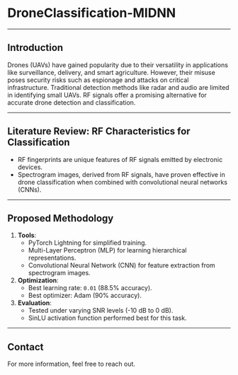 # DroneClassification-MIDNN



---

## Introduction
Drones (UAVs) have gained popularity due to their versatility in applications like surveillance, delivery, and smart agriculture. However, their misuse poses security risks such as espionage and attacks on critical infrastructure. Traditional detection methods like radar and audio are limited in identifying small UAVs. RF signals offer a promising alternative for accurate drone detection and classification.

---

## Literature Review: RF Characteristics for Classification
- RF fingerprints are unique features of RF signals emitted by electronic devices.
- Spectrogram images, derived from RF signals, have proven effective in drone classification when combined with convolutional neural networks (CNNs).

---

## Proposed Methodology
1. **Tools**:
   - PyTorch Lightning for simplified training.
   - Multi-Layer Perceptron (MLP) for learning hierarchical representations.
   - Convolutional Neural Network (CNN) for feature extraction from spectrogram images.
2. **Optimization**:
   - Best learning rate: `0.01` (88.5% accuracy).
   - Best optimizer: Adam (90% accuracy).
3. **Evaluation**:
   - Tested under varying SNR levels (-10 dB to 0 dB).
   - SinLU activation function performed best for this task.

---

## Contact
For more information, feel free to reach out.
